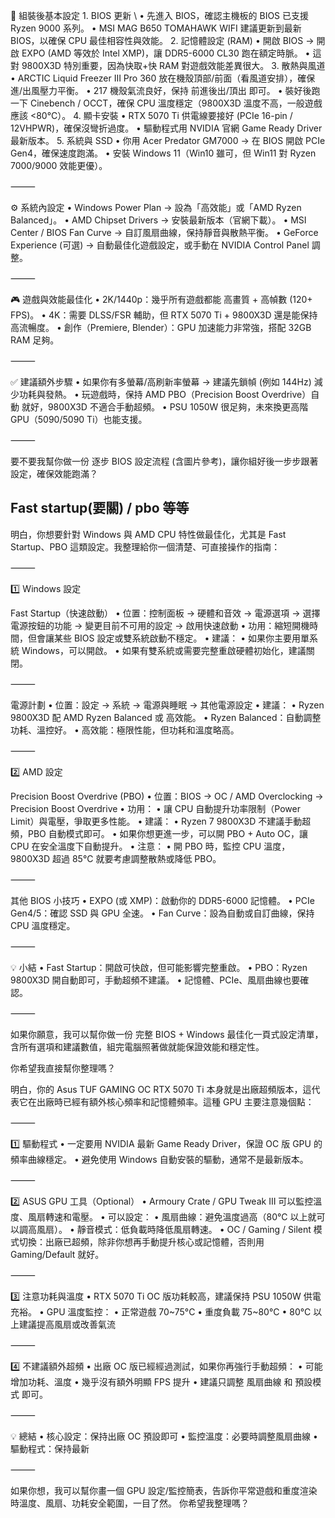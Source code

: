 🔧 組裝後基本設定
	1.	BIOS 更新 \ 
	•	先進入 BIOS，確認主機板的 BIOS 已支援 Ryzen 9000 系列。
	•	MSI MAG B650 TOMAHAWK WIFI 建議更新到最新 BIOS，以確保 CPU 最佳相容性與效能。
	2.	記憶體設定 (RAM)
	•	開啟 BIOS → 開啟 EXPO (AMD 等效於 Intel XMP)，讓 DDR5-6000 CL30 跑在額定時脈。
	•	這對 9800X3D 特別重要，因為快取+快 RAM 對遊戲效能差異很大。
	3.	散熱與風道
	•	ARCTIC Liquid Freezer III Pro 360 放在機殼頂部/前面（看風道安排），確保進/出風壓力平衡。
	•	217 機殼氣流良好，保持 前進後出/頂出 即可。
	•	裝好後跑一下 Cinebench / OCCT，確保 CPU 溫度穩定（9800X3D 溫度不高，一般遊戲應該 <80°C）。
	4.	顯卡安裝
	•	RTX 5070 Ti 供電線要接好 (PCIe 16-pin / 12VHPWR)，確保沒彎折過度。
	•	驅動程式用 NVIDIA 官網 Game Ready Driver 最新版本。
	5.	系統與 SSD
	•	你用 Acer Predator GM7000 → 在 BIOS 開啟 PCIe Gen4，確保速度跑滿。
	•	安裝 Windows 11（Win10 雖可，但 Win11 對 Ryzen 7000/9000 效能更優）。

⸻

⚙️ 系統內設定
	•	Windows Power Plan → 設為「高效能」或「AMD Ryzen Balanced」。
	•	AMD Chipset Drivers → 安裝最新版本（官網下載）。
	•	MSI Center / BIOS Fan Curve → 自訂風扇曲線，保持靜音與散熱平衡。
	•	GeForce Experience (可選) → 自動最佳化遊戲設定，或手動在 NVIDIA Control Panel 調整。

⸻

🎮 遊戲與效能最佳化
	•	2K/1440p：幾乎所有遊戲都能 高畫質 + 高幀數 (120+ FPS)。
	•	4K：需要 DLSS/FSR 輔助，但 RTX 5070 Ti + 9800X3D 還是能保持高流暢度。
	•	創作（Premiere, Blender）：GPU 加速能力非常強，搭配 32GB RAM 足夠。

⸻

✅ 建議額外步驟
	•	如果你有多螢幕/高刷新率螢幕 → 建議先鎖幀 (例如 144Hz) 減少功耗與發熱。
	•	玩遊戲時，保持 AMD PBO（Precision Boost Overdrive）自動 就好，9800X3D 不適合手動超頻。
	•	PSU 1050W 很足夠，未來換更高階 GPU（5090/5090 Ti）也能支援。

⸻

要不要我幫你做一份 逐步 BIOS 設定流程 (含圖片參考)，讓你組好後一步步跟著設定，確保效能跑滿？


## Fast startup(要關) / pbo 等等
明白，你想要針對 Windows 與 AMD CPU 特性做最佳化，尤其是 Fast Startup、PBO 這類設定。我整理給你一個清楚、可直接操作的指南：

⸻

1️⃣ Windows 設定

Fast Startup（快速啟動）
	•	位置：控制面板 → 硬體和音效 → 電源選項 → 選擇電源按鈕的功能 → 變更目前不可用的設定 → 啟用快速啟動
	•	功用：縮短開機時間，但會讓某些 BIOS 設定或雙系統啟動不穩定。
	•	建議：
	•	如果你主要用單系統 Windows，可以開啟。
	•	如果有雙系統或需要完整重啟硬體初始化，建議關閉。

⸻

電源計劃
	•	位置：設定 → 系統 → 電源與睡眠 → 其他電源設定
	•	建議：
	•	Ryzen 9800X3D 配 AMD Ryzen Balanced 或 高效能。
	•	Ryzen Balanced：自動調整功耗、溫控好。
	•	高效能：極限性能，但功耗和溫度略高。

⸻

2️⃣ AMD 設定

Precision Boost Overdrive (PBO)
	•	位置：BIOS → OC / AMD Overclocking → Precision Boost Overdrive
	•	功用：
	•	讓 CPU 自動提升功率限制（Power Limit）與電壓，爭取更多性能。
	•	建議：
	•	Ryzen 7 9800X3D 不建議手動超頻，PBO 自動模式即可。
	•	如果你想更進一步，可以開 PBO + Auto OC，讓 CPU 在安全溫度下自動提升。
	•	注意：
	•	開 PBO 時，監控 CPU 溫度，9800X3D 超過 85°C 就要考慮調整散熱或降低 PBO。

⸻

其他 BIOS 小技巧
	•	EXPO (或 XMP)：啟動你的 DDR5-6000 記憶體。
	•	PCIe Gen4/5：確認 SSD 與 GPU 全速。
	•	Fan Curve：設為自動或自訂曲線，保持 CPU 溫度穩定。

⸻

💡 小結
	•	Fast Startup：開啟可快啟，但可能影響完整重啟。
	•	PBO：Ryzen 9800X3D 開自動即可，手動超頻不建議。
	•	記憶體、PCIe、風扇曲線也要確認。

⸻

如果你願意，我可以幫你做一份 完整 BIOS + Windows 最佳化一頁式設定清單，含所有選項和建議數值，組完電腦照著做就能保證效能和穩定性。

你希望我直接幫你整理嗎？

明白，你的 Asus TUF GAMING OC RTX 5070 Ti 本身就是出廠超頻版本，這代表它在出廠時已經有額外核心頻率和記憶體頻率。這種 GPU 主要注意幾個點：

⸻

1️⃣ 驅動程式
	•	一定要用 NVIDIA 最新 Game Ready Driver，保證 OC 版 GPU 的頻率曲線穩定。
	•	避免使用 Windows 自動安裝的驅動，通常不是最新版本。

⸻

2️⃣ ASUS GPU 工具（Optional）
	•	Armoury Crate / GPU Tweak III 可以監控溫度、風扇轉速和電壓。
	•	可以設定：
	•	風扇曲線：避免溫度過高（80°C 以上就可以調高風扇）。
	•	靜音模式：低負載時降低風扇轉速。
	•	OC / Gaming / Silent 模式切換：出廠已超頻，除非你想再手動提升核心或記憶體，否則用 Gaming/Default 就好。

⸻

3️⃣ 注意功耗與溫度
	•	RTX 5070 Ti OC 版功耗較高，建議保持 PSU 1050W 供電充裕。
	•	GPU 溫度監控：
	•	正常遊戲 70~75°C
	•	重度負載 75~80°C
	•	80°C 以上建議提高風扇或改善氣流

⸻

4️⃣ 不建議額外超頻
	•	出廠 OC 版已經經過測試，如果你再強行手動超頻：
	•	可能增加功耗、溫度
	•	幾乎沒有額外明顯 FPS 提升
	•	建議只調整 風扇曲線 和 預設模式 即可。

⸻

💡 總結
	•	核心設定：保持出廠 OC 預設即可
	•	監控溫度：必要時調整風扇曲線
	•	驅動程式：保持最新

⸻

如果你想，我可以幫你畫一個 GPU 設定/監控簡表，告訴你平常遊戲和重度渲染時溫度、風扇、功耗安全範圍，一目了然。
你希望我整理嗎？